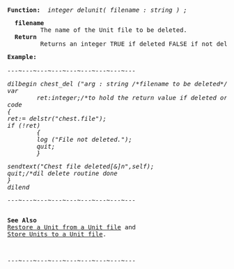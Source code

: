 <div class="mw-parser-output"><p><br />
<span id="bfdelunit"></span>
</p>
<pre><b>Function:</b>  <i>integer delunit( filename&#160;: string )&#160;;</i>
</pre>
<pre>  <b>filename</b>
         The name of the Unit file to be deleted.
  <b>Return</b>
         Returns an integer TRUE if deleted FALSE if not delunit is used to delete files that are used with the 'Restore' and 'store' functions.
</pre>
<pre><b>Example:</b>
<i>
---~---~---~---~---~---~---~---~---
</i></pre><i><pre>dilbegin chest_del ("arg&#160;: string /*filename to be deleted*/);
var
        ret:integer;/*to hold the return value if deleted or not*/
code
{
ret:= delstr("chest.file");
if (!ret)
        {
        log ("File not deleted.");
        quit;
        }
</pre></i><i><pre>sendtext("Chest file deleted[&amp;]n",self);
quit;/*dil delete routine done
}
dilend
</pre></i><i><pre>---~---~---~---~---~---~---~---~---
</pre></i><i></i><pre><i></i>
<b>See Also</b>
<a href="#bfrestore">Restore a Unit from a Unit file</a> and
<a href="#bpstore">Store Units to a Unit file</a>.
</pre>
<p><br />
</p>
<pre>---~---~---~---~---~---~---~---~---
</pre></div>